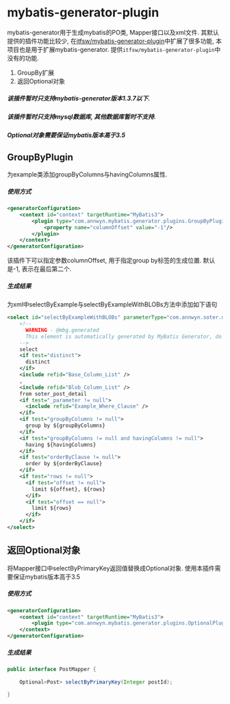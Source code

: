 # mybatis-generator-plugin
mybatis-generator用于生成mybatis的PO类, Mapper接口以及xml文件.
其默认提供的插件功能比较少, 在[itfsw/mybatis-generator-plugin](https://github.com/itfsw/mybatis-generator-plugin)中扩展了很多功能, 本项目也是用于扩展mybatis-generator. 提供`itfsw/mybatis-generator-plugin`中没有的功能.

1. GroupBy扩展
2. 返回Optional对象
 
##### 该插件暂时只支持mybatis-generator版本1.3.7以下.
##### 该插件暂时只支持mysql数据库, 其他数据库暂时不支持.
##### Optional对象需要保证mybatis版本高于3.5

## GroupByPlugin
为example类添加groupByColumns与havingColumns属性. 

##### 使用方式
```xml
<generatorConfiguration>
    <context id="context" targetRuntime="MyBatis3">
        <plugin type="com.annwyn.mybatis.generator.plugins.GroupByPlugin" >
            <property name="columnOffset" value="-1"/>
        </plugin>
    </context>
</generatorConfiguration>
```
该插件下可以指定参数columnOffset, 用于指定group by标签的生成位置. 默认是-1, 表示在最后第二个.

##### 生成结果
为xml中selectByExample与selectByExampleWithBLOBs方法中添加如下语句
```xml
<select id="selectByExampleWithBLOBs" parameterType="com.annwyn.soter.mybatis.generator.example.PostDetailExample" resultMap="ResultMapWithBLOBs">
    <!--
      WARNING - @mbg.generated
      This element is automatically generated by MyBatis Generator, do not modify.
    -->
    select
    <if test="distinct">
      distinct
    </if>
    <include refid="Base_Column_List" />
    ,
    <include refid="Blob_Column_List" />
    from soter_post_detail
    <if test="_parameter != null">
      <include refid="Example_Where_Clause" />
    </if>
    <if test="groupByColumns != null">
      group by ${groupByColumns}
    </if>
    <if test="groupByColumns != null and havingColumns != null">
      having ${havingColumns}
    </if>
    <if test="orderByClause != null">
      order by ${orderByClause}
    </if>
    <if test="rows != null">
      <if test="offset != null">
        limit ${offset}, ${rows}
      </if>
      <if test="offset == null">
        limit ${rows}
      </if>
    </if>
</select>
```

## 返回Optional对象
将Mapper接口中selectByPrimaryKey返回值替换成Optional对象. 使用本插件需要保证mybatis版本高于3.5

##### 使用方式
```xml
<generatorConfiguration>
    <context id="context" targetRuntime="MyBatis3">
        <plugin type="com.annwyn.mybatis.generator.plugins.OptionalPlugin" />
    </context>
</generatorConfiguration>
```

##### 生成结果
```java
public interface PostMapper {
    
    Optional<Post> selectByPrimaryKey(Integer postId);

}
```